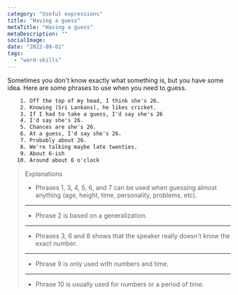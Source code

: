 ```yaml
---
category: "Useful expressions"
title: "Having a guess"
metaTitle: "Having a guess"
metaDescription: ""
socialImage:
date: "2022-09-01"
tags:
  - "word-skills"
---
```


Sometimes you don't know exactly what something is, but you have some idea. Here are some phrases to use when you need to guess.

```txt
    1. Off the top of my head, I think she's 26.
    2. Knowing (Sri Lankans), he likes cricket.
    3. If I had to take a guess, I'd say she's 26
    4. I'd say she's 26.
    5. Chances are she's 26.
    6. At a guess, I'd say she's 26.
    7. Probably about 26.
    8. We're talking maybe late twenties.
    9. About 6-ish
   10. Around about 6 o'clock
```

> Explanations
>
> - Phrases 1, 3, 4, 5, 6, and 7 can be used when guessing almost anything (age, height, time, personality, problems, etc).
>
> ---
>
> - Phrase 2 is based on a generalization.
>
> ---
>
> - Phrases 3, 6 and 8 shows that the speaker really doesn't know the exact number.
>
> ---
>
> - Phrase 9 is only used with numbers and time.
>
> ---
>
> - Phrase 10 is usually used for numbers or a period of time.
